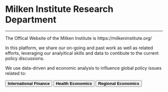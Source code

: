<H1><b>Milken Institute Research Department </b></H1><Hr>
The Offical Website of the Milken Institute is https://milkeninstitute.org/
 
In this platform, we share our on-going and past work as well as related efforts, leveraging our analyitical skills and data to contibute to the current policy discussions. 

We use data-driven and economic analysis to influence global policy issues related to:<Br>
 
<button class="button button2"><b>International Finance</b></button> <button class="button button2"><b>Health Economics</b></button> <button class="button button2"><b>Regional Economics</b></button>


